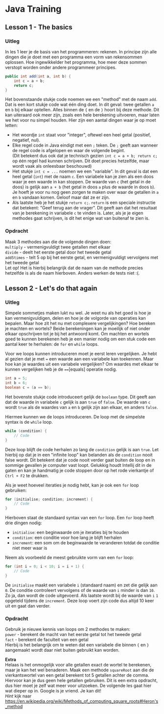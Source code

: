 # Java Training

## Lesson 1 - The basics
### Uitleg
In les 1 leer je de basis van het programmeren: rekenen.
In principe zijn alle dingen die je doet met een programma een vorm van rekensommen oplossen.
Hoe ingewikkelder het programma, hoe meer deze sommen verstopt worden onder andere programmeer principes.

```java
public int add(int a, int b) {
    int c = a + b;
    return c;
}
```

Het bovenstaande stukje code noemen we een "method" met de naam ```add```.
Dat is een kort stukje code wat één ding doet.
In dit geval: twee getallen ```a``` en ```b``` bij elkaar optellen.
Alles binnen de ```{``` en de ```}``` hoort bij deze methode.
Dit kan uiteraard ook meer zijn, zoals een hele berekening uitvoeren, maar laten we het voor nu simpel houden.
Hier zijn een aantal dingen waar je op moet letten:
- Het woordje ```int``` staat voor "integer", oftewel een heel getal (positief, negatief, nul).
- Elke regel code in Java eindigt met een ```;``` teken. De ```;``` geeft aan wanneer de regel code is afgelopen en waar de volgende begint.\
  (Dit betekent dus ook dat je technisch gezien ```int c = a + b; return c;``` op één regel had kunnen schrijven. Dit doet precies hetzelfde, maar wordt vaak als onleesbaar beschouwd)
- Het stukje ```int c = ...``` noemen we een "variable". 
  In dit geval is dat een heel getal (```int```) met de naam ```c```.
  Een variabele kan je zien als een doos waar je een waarde in kan stoppen.
  De waarde van ```c``` (het getal in de doos) is gelijk aan ```a + b``` (het getal in doos ```a``` plus de waarde in doos ```b```).
  Je hoeft je voor nu nog geen zorgen te maken over waar de getallen in ```a``` en ```b``` vandaan komen. Geloof maar dat ze er zijn.
- Als laatste heb je het stukje ```return c;```.
  ```return``` is een speciale instructie dat betekent: "Geef terug aan de vrager".
  Dit geeft aan dat het resultaat van je berekening in variabele ```c``` te vinden is.
  Later, als je je eigen methodes gaat schrijven, is dit het enige wat van buitenaf te zien is.

### Opdracht
Maak 3 methodes aan die de volgende dingen doen:\
```multiply``` - vermenigvuldigt twee getallen met elkaar\
```divide```   - deelt het eerste getal door het tweede getal\
```add5times``` - telt 5 op bij het eerste getal, en vermenigvuldigt vervolgens met het tweede getal\
Let op! Het is hierbij belangrijk dat de naam van de methode precies hetzelfde is als de naam hierboven. 
Anders werken de tests niet :(.

## Lesson 2 - Let's do that again
### Uitleg
Simpele sommetjes maken lukt nu wel. Je weet nu als het goed is hoe je kan vermenigvuldigen, delen en hoe je de volgorde van operaties kan bepalen.
Maar hoe zit het nu met complexere vergelijkingen? Hoe bereken je machten en wortels?
Beide berekeningen kan je moeilijk of niet onder elkaar opschrijven tot je bij het antwoord komt.
Om machten en wortels goed te kunnen berekenen heb je een manier nodig om een stuk code een aantal keer te herhalen: 
de ```for``` en ```while``` loops.

Voor we loops kunnen introduceren moet je eerst leren vergelijken. Je hebt al gezien dat je met ```=``` een waarde aan een variabele kan toekennen.
Maar hoe kan je waardes uit een variabele vergelijken? Om waardes met elkaar te kunnen vergelijken heb je de ```==```[equals] operatie nodig. 
```java
int a = 5;
int b = 6;
boolean c = (a == b);
```
Het bovenste stukje code introduceert gelijk de ```boolean``` type.
Dit geeft aan dat de waarde in variabele ```c``` gelijk is aan ```true``` of ```false```.
De waarde van ```c``` wordt ```true``` als de waardes van ```a``` en ```b``` gelijk zijn aan elkaar, en anders ```false```.

Hiermee kunnen we de loops introduceren. De loop met de simpelste syntax is de ```while``` loop.
```java
while (condition) {
    // Code
}
```
Deze loop blijft de code herhalen zo lang de ```condition``` gelijk is aan ```true```. 
Let hierbij op dat je in een "infinite loop" kan belanden als de ```condition``` nooit false wordt.
Dit betekent dat je code nooit verder gaat buiten de loop en in sommige gevallen je computer vast loopt. 
Gelukkig houdt Intellij dit in de gaten en kan je handmatig je code stoppen door op het rode vierkantje of ```Ctrl + F2``` te drukken.

Als je weet hoeveel iteraties je nodig hebt, kan je ook een ```for``` loop gebruiken:
```java
for (initialise; condition; increment) {
    // Code
}
```
Hierboven staat de standaard syntax van een ```for``` loop. 
Een ```for``` loop heeft drie dingen nodig:
- ```initialise```: een beginwaarde om je iteraties bij te houden
- ```condition```: een conditie voor hoe lang je blijft herhalen
- ```increment```: een som om de beginwaarde te veranderen totdat de conditie niet meer waar is

Neem als voorbeeld de meest gebruikte vorm van een ```for``` loop:
```java
for (int i = 0; i < 10; i = i + 1) {
    // Code
}
```
De ```initialise``` maakt een variabele ```i``` (standaard naam) en zet die gelijk aan ```0```.
De conditie controleert vervolgens of de waarde van ```i``` minder is dan ```10```.
Zo ja, dan wordt de code uitgevoerd.
Als laatste wordt bij de waarde van ```i``` ```1``` opgeteld tijdens de ```increment```.
Deze loop voert zijn code dus altijd 10 keer uit en gaat dan verder.

### Opdracht
Gebruik je nieuwe kennis van loops om 2 methodes te maken:\
```power``` - berekent de macht van het eerste getal tot het tweede getal\
```fact``` - berekent de faculteit van een getal\
Hierbij is het belangrijk om te weten dat een variabele die binnen ```{``` en ```}``` aangemaakt wordt daar niet buiten gebruikt kan worden.

**Extra**\
Helaas is het onmogelijk voor alle getallen exact de wortel te berekenen, maar je kan het wel benaderen.
Maak een methode ```squareRoot``` aan die de vierkantswortel van een getal berekent tot 5 getallen achter de comma.
Hiervoor kan je dus geen hele getallen gebruiken.
Dit is een extra opdracht, dus hier moet je zelf wat meer voor uitzoeken. 
De volgende les gaat hier wat dieper op in.
Google is je vriend. Je kan dit!\
_Hint_ kijk naar https://en.wikipedia.org/wiki/Methods_of_computing_square_roots#Heron's_method